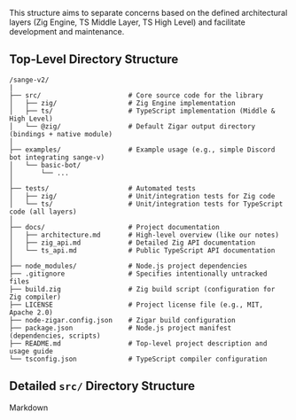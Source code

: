 
This structure aims to separate concerns based on the defined architectural layers (Zig Engine, TS Middle Layer, TS High Level) and facilitate development and maintenance.

## Top-Level Directory Structure

```Structure
/sange-v2/
|
├── src/                      # Core source code for the library
│   ├── zig/                  # Zig Engine implementation
│   ├── ts/                   # TypeScript implementation (Middle & High Level)
│   └── @zig/                 # Default Zigar output directory (bindings + native module)
│
├── examples/                 # Example usage (e.g., simple Discord bot integrating sange-v)
│   └── basic-bot/
│       └── ...
│
├── tests/                    # Automated tests
│   ├── zig/                  # Unit/integration tests for Zig code
│   └── ts/                   # Unit/integration tests for TypeScript code (all layers)
│
├── docs/                     # Project documentation
│   ├── architecture.md       # High-level overview (like our notes)
│   ├── zig_api.md            # Detailed Zig API documentation
│   └── ts_api.md             # Public TypeScript API documentation
│
├── node_modules/             # Node.js project dependencies
├── .gitignore                # Specifies intentionally untracked files
├── build.zig                 # Zig build script (configuration for Zig compiler)
├── LICENSE                   # Project license file (e.g., MIT, Apache 2.0)
├── node-zigar.config.json    # Zigar build configuration
├── package.json              # Node.js project manifest (dependencies, scripts)
├── README.md                 # Top-level project description and usage guide
└── tsconfig.json             # TypeScript compiler configuration

```

## Detailed `src/` Directory Structure

Markdown